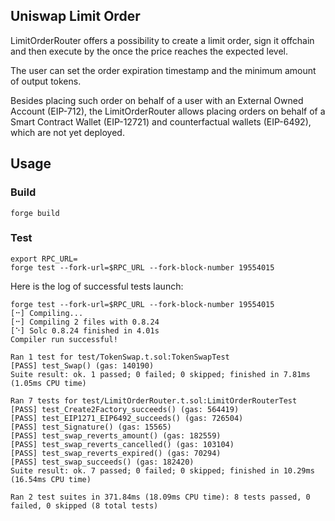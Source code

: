 ## Uniswap Limit Order

LimitOrderRouter offers a possibility to create a limit order, sign it offchain and then execute by the once the price reaches the expected level.

The user can set the order expiration timestamp and the minimum amount of output tokens.

Besides placing such order on behalf of a user with an External Owned Account (EIP-712), the LimitOrderRouter allows placing orders on behalf of a Smart Contract Wallet (EIP-12721) and counterfactual wallets (EIP-6492), which are not yet deployed.

## Usage

### Build

```shell
forge build
```

### Test

```shell
export RPC_URL=
forge test --fork-url=$RPC_URL --fork-block-number 19554015
```


Here is the log of successful tests launch:

```
forge test --fork-url=$RPC_URL --fork-block-number 19554015                                                   
[⠒] Compiling...
[⠒] Compiling 2 files with 0.8.24
[⠑] Solc 0.8.24 finished in 4.01s
Compiler run successful!

Ran 1 test for test/TokenSwap.t.sol:TokenSwapTest
[PASS] test_Swap() (gas: 140190)
Suite result: ok. 1 passed; 0 failed; 0 skipped; finished in 7.81ms (1.05ms CPU time)

Ran 7 tests for test/LimitOrderRouter.t.sol:LimitOrderRouterTest
[PASS] test_Create2Factory_succeeds() (gas: 564419)
[PASS] test_EIP1271_EIP6492_succeeds() (gas: 726504)
[PASS] test_Signature() (gas: 15565)
[PASS] test_swap_reverts_amount() (gas: 182559)
[PASS] test_swap_reverts_cancelled() (gas: 103104)
[PASS] test_swap_reverts_expired() (gas: 70294)
[PASS] test_swap_succeeds() (gas: 182420)
Suite result: ok. 7 passed; 0 failed; 0 skipped; finished in 10.29ms (16.54ms CPU time)

Ran 2 test suites in 371.84ms (18.09ms CPU time): 8 tests passed, 0 failed, 0 skipped (8 total tests)


```
